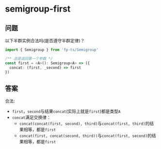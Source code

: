# semigroup-first

## 问题

以下半群实例合法吗(是否遵守半群定律)？

```ts
import { Semigroup } from 'fp-ts/Semigroup'

/** 总是返回第一个参数 */
const first = <A>(): Semigroup<A> => ({
  concat: (first, _second) => first
})
```

## 答案

合法:

- `first`，`second`与结果`concat`(实际上就是`first`)都是类型`A`
- `concat`满足交换律：
  - `concat(concat(first, second), third)`与`concat(first, third)`的结果相等，都是`first`
  - `concat(first, concat(second, third))`与`concat(first, second)`的结果相等，都是`first`

